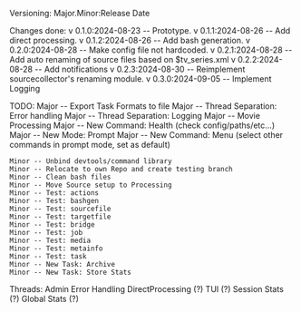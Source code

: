 Versioning:
    Major.Minor:Release Date

Changes done:
    v 0.1.0:2024-08-23 -- Prototype. 
    v 0.1.1:2024-08-26 -- Add direct processing.
    v 0.1.2:2024-08-26 -- Add bash generation.
    v 0.2.0:2024-08-28 -- Make config file not hardcoded.
    v 0.2.1:2024-08-28 -- Add auto renaming of source files based on $tv_series.xml
    v 0.2.2:2024-08-28 -- Add notifications
    v 0.2.3:2024-08-30 -- Reimplement sourcecollector's renaming module.
    v 0.3.0:2024-09-05 -- Implement Logging

TODO:
    Major -- Export Task Formats to file
    Major -- Thread Separation: Error handling
    Major -- Thread Separation: Logging
    Major -- Movie Processing
    Major -- New Command: Health (check config/paths/etc...)
    Major -- New Mode: Prompt
    Major -- New Command: Menu (select other commands in prompt mode, set as default)
    
    Minor -- Unbind devtools/command library
    Minor -- Relocate to own Repo and create testing branch
    Minor -- Clean bash files
    Minor -- Move Source setup to Processing
    Minor -- Test: actions
    Minor -- Test: bashgen
    Minor -- Test: sourcefile
    Minor -- Test: targetfile
    Minor -- Test: bridge
    Minor -- Test: job
    Minor -- Test: media
    Minor -- Test: metainfo
    Minor -- Test: task
    Minor -- New Task: Archive
    Minor -- New Task: Store Stats 

Threads:
    Admin
    Error Handling
    DirectProcessing (?)
    TUI (?)
    Session Stats (?)
    Global Stats (?)